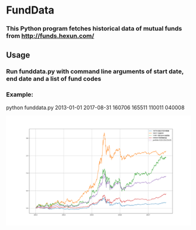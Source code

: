 # FundData
### This Python program fetches historical data of mutual funds from http://funds.hexun.com/

## Usage
### Run funddata.py with command line arguments of start date, end date and a list of fund codes
### Example:
python funddata.py 2013-01-01 2017-08-31 160706 165511 110011 040008

![Screenshot](screenshot.png)
